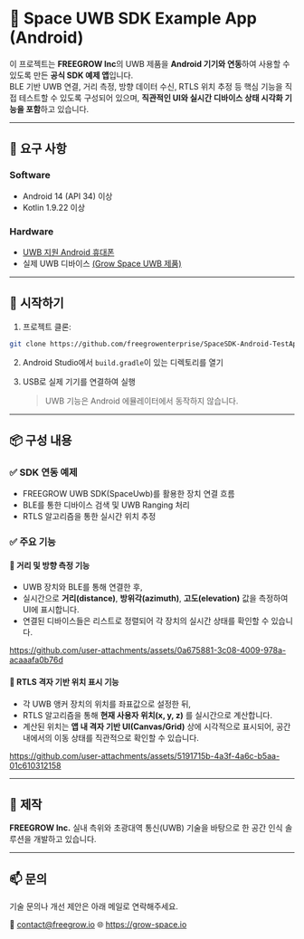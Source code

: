 # 📡 Space UWB SDK Example App (Android)

이 프로젝트는 **FREEGROW Inc**의 UWB 제품을 **Android 기기와 연동**하여 사용할 수 있도록 만든 **공식 SDK 예제 앱**입니다.  
BLE 기반 UWB 연결, 거리 측정, 방향 데이터 수신, RTLS 위치 추정 등 핵심 기능을 직접 테스트할 수 있도록 구성되어 있으며, **직관적인 UI와 실시간 디바이스 상태 시각화 기능을 포함**하고 있습니다.

---

## 🔧 요구 사항

### Software
- Android 14 (API 34) 이상
- Kotlin 1.9.22 이상

### Hardware
- [UWB 지원 Android 휴대폰](https://blog.naver.com/growdevelopers/223812647964)
- 실제 UWB 디바이스 [(Grow Space UWB 제품)](https://grow-space.io/product/n1-mk-01/)

---

## 🚀 시작하기

1. 프로젝트 클론:
```bash
git clone https://github.com/freegrowenterprise/SpaceSDK-Android-TestApp.git
```

2. Android Studio에서 `build.gradle`이 있는 디렉토리를 열기

3. USB로 실제 기기를 연결하여 실행  
   > UWB 기능은 Android 에뮬레이터에서 동작하지 않습니다.

---

## 📦 구성 내용

### ✅ SDK 연동 예제
- FREEGROW UWB SDK(SpaceUwb)를 활용한 장치 연결 흐름
- BLE를 통한 디바이스 검색 및 UWB Ranging 처리
- RTLS 알고리즘을 통한 실시간 위치 추정

### ✅ 주요 기능

#### 📏 거리 및 방향 측정 기능
- UWB 장치와 BLE를 통해 연결한 후,
- 실시간으로 **거리(distance)**, **방위각(azimuth)**, **고도(elevation)** 값을 측정하여 UI에 표시합니다.
- 연결된 디바이스들은 리스트로 정렬되어 각 장치의 실시간 상태를 확인할 수 있습니다.

https://github.com/user-attachments/assets/0a675881-3c08-4009-978a-acaaafa0b76d



#### 🧭 RTLS 격자 기반 위치 표시 기능
- 각 UWB 앵커 장치의 위치를 좌표값으로 설정한 뒤,
- RTLS 알고리즘을 통해 **현재 사용자 위치(x, y, z)** 를 실시간으로 계산합니다.
- 계산된 위치는 **앱 내 격자 기반 UI(Canvas/Grid)** 상에 시각적으로 표시되어,
  공간 내에서의 이동 상태를 직관적으로 확인할 수 있습니다.

https://github.com/user-attachments/assets/5191715b-4a3f-4a6c-b5aa-01c610312158

---

## 🏢 제작

**FREEGROW Inc.**
실내 측위와 초광대역 통신(UWB) 기술을 바탕으로 한 공간 인식 솔루션을 개발하고 있습니다.

---

## 📫 문의

기술 문의나 개선 제안은 아래 메일로 연락해주세요.

📮 contact@freegrow.io
🌐 https://grow-space.io
